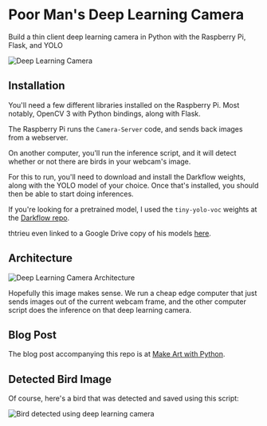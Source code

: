 # Poor Man's Deep Learning Camera

Build a thin client deep learning camera in Python with the Raspberry Pi, Flask, and YOLO

![Deep Learning Camera](https://github.com/burningion/poor-mans-deep-learning-camera/raw/master/images/deep-learning-camera.jpg)

## Installation

You'll need a few different libraries installed on the Raspberry Pi. Most notably, OpenCV 3 with Python bindings, along with Flask. 

The Raspberry Pi runs the `Camera-Server` code, and sends back images from a webserver.

On another computer, you'll run the inference script, and it will detect whether or not there are birds in your webcam's image.

For this to run, you'll need to download and install the Darkflow weights, along with the YOLO model of your choice. Once that's installed, you should then be able to start doing inferences.

If you're looking for a pretrained model, I used the `tiny-yolo-voc` weights at the [Darkflow repo](https://github.com/thtrieu/darkflow/).

thtrieu even linked to a Google Drive copy of his models [here](https://drive.google.com/drive/folders/0B1tW_VtY7onidEwyQ2FtQVplWEU).

## Architecture

![Deep Learning Camera Architecture](https://github.com/burningion/poor-mans-deep-learning-camera/raw/master/images/deeplens.png)

Hopefully this image makes sense. We run a cheap edge computer that just sends images out of the current webcam frame, and the other computer script does the inference on that deep learning camera.

## Blog Post

The blog post accompanying this repo is at [Make Art with Python](https://www.makeartwithpython.com/blog/poor-mans-deep-learning-camera/). 

## Detected Bird Image

Of course, here's a bird that was detected and saved using this script:

![Bird detected using deep learning camera](https://github.com/burningion/poor-mans-deep-learning-camera/raw/master/images/out.jpg)


